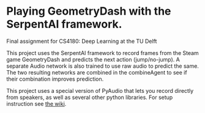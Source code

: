 # Playing GeometryDash with the SerpentAI framework.
Final assignment for CS4180: Deep Learning at the TU Delft

This project uses the SerpentAI framework to record frames from the Steam game GeometryDash and predicts the next action (jump/no-jump). 
A separate Audio network is also trained to use raw audio to predict the same. 
The two resulting networks are combined in the combineAgent to see if their combination improves prediction.

This project uses a special version of PyAudio that lets you record directly from speakers,
as well as several other python libraries. For setup instruction see [the wiki](../../wiki/Setup-instructions).